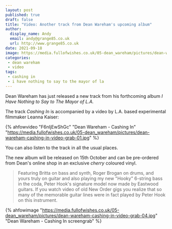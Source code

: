 ```yaml
---
layout: post
published: true 
draft: false
title: "Video: Another track from Dean Wareham's upcoming album"
author:
  display_name: Andy
  email: andy@grange85.co.uk
  url: http://www.grange85.co.uk
date: 2021-09-18
image: https://media.fullofwishes.co.uk/05-dean_wareham/pictures/dean-wareham-cashing-in-video-grab-01.jpg
categories:
 - dean wareham
 - video
tags:
 - cashing in
 - i have nothing to say to the mayor of la
---
```

Dean Wareham has just released a new track from his forthcoming album _I Have Nothing to Say to The Mayor of L.A._

The track _Cashing In_ is accompanied by a video by L.A. based experimental filmmaker Leanna Kaiser:

{% ahfowvideo "F6nIjEwShGc" "Dean Wareham - Cashing In" "https://media.fullofwishes.co.uk/05-dean_wareham/pictures/dean-wareham-cashing-in-video-grab-01.jpg" %}

You can also listen to the track in all the usual places.

The new album will be released on 15th October and can be pre-ordered from Dean's online shop in an exclusive _cherry_ coloured vinyl.

> Featuring Britta on bass and synth, Roger Brogan on drums, and yours truly on guitar and also playing my new "Hooky" 6-string bass in the coda, Peter Hook's signature model now made by Eastwood guitars. If you watch video of old New Order gigs you realize that so many of the memorable guitar lines were in fact played by Peter Hook on this instrument.

{% ahfowimage "https://media.fullofwishes.co.uk/05-dean_wareham/pictures/dean-wareham-cashing-in-video-grab-04.jpg" "Dean Wareham -  Cashing In screengrab" %}
